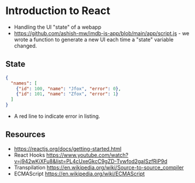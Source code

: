 # Introduction to React

- Handling the UI "state" of a webapp
- https://github.com/ashish-mw/imdb-js-app/blob/main/app/script.js - we wrote
a function to generate a new UI each time a "state" variable changed.

## State

```json
{
  "names": [
    {"id": 100, "name": "Jfox", "error": 0},
    {"id": 101, "name": "Zfox", "error": 1}
  ]
}
```

- A red line to indicate error in listing.

## Resources

- https://reactjs.org/docs/getting-started.html
- React Hooks https://www.youtube.com/watch?v=j942wKiXFu8&list=PL4cUxeGkcC9gZD-Tvwfod2gaISzfRiP9d
- Transpilation https://en.wikipedia.org/wiki/Source-to-source_compiler
- ECMAScript https://en.wikipedia.org/wiki/ECMAScript

